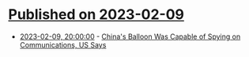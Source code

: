 # [Published on 2023-02-09](index.md)

* [2023-02-09, 20:00:00](https://tech.slashdot.org/story/23/02/09/1946251/chinas-balloon-was-capable-of-spying-on-communications-us-says?utm_source=rss1.0mainlinkanon&utm_medium=feed) - [China's Balloon Was Capable of Spying on Communications, US Says](https://tech.slashdot.org/story/23/02/09/1946251/chinas-balloon-was-capable-of-spying-on-communications-us-says?utm_source=rss1.0mainlinkanon&utm_medium=feed)
